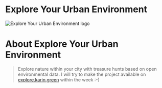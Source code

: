 # Explore Your Urban Environment
![Explore Your Urban Environment logo](http://explore.karin.green/images/logo_on_light.png)
# About Explore Your Urban Environment
> Explore nature within your city with treasure hunts based on open environmental data.
> I will try to make the project available on [explore.karin.green](https://explore.karin.green) within the week :-)
